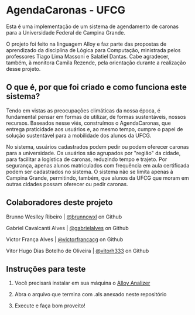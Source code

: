 # AgendaCaronas - UFCG

Esta é uma implementação de um sistema de agendamento de caronas para a Universidade Federal de Campina Grande. 

O projeto foi feito na linguagem Alloy e faz parte das propostas de aprendizado da disciplina de Lógica para Computação, ministrada pelos professores Tiago Lima Massoni e Salatiel Dantas. Cabe agradecer, também, à monitora Camila Rezende, pela orientação durante a realização desse projeto.




## O que é, por que foi criado e como funciona este sistema?

 Tendo em vistas as preocupações climáticas da nossa época, é fundamental pensar em formas de utilizar, de formas sustentáveis, nossos recursos. Baseados nesse viés, construímos o AgendaCaronas, que entrega praticidade aos usuários e, ao mesmo tempo, cumpre o papel de solução sustentável para a mobilidade dos alunos da UFCG.

 No sistema, usuários cadastrados podem pedir ou podem oferecer caronas para a universidade. Os usuários são agrupados por "região" da cidade, para facilitar a logística de caronas, reduzindo tempo e trajeto. Por segurança, apenas alunos matriculados com frequência em aula certificada podem ser cadastrados no sistema. O sistema não se limita apenas à Campina Grande, permitindo, também, que alunos da UFCG que moram em outras cidades possam oferecer ou pedir caronas.




## Colaboradores deste projeto

Brunno Weslley Ribeiro | [@brunnowxl](https://github.com/brunnowxl) on Github

Gabriel Cavalcanti Alves | [@gabrielalves](https://github.com/gabrielaves) on Github

Victor França Alves | [@victorfrancacg](https://github.com/victorfrancacg) on Github 

Vitor Hugo Dias Botelho de Oliveira | [@vitorh333](https://github.com/vitorh333) on Github




## Instruções para teste

1) Você precisará instalar em sua máquina o [Alloy Analizer](https://alloytools.org/)

2) Abra o arquivo que termina com .als anexado neste repositório

3) Execute e faça bom proveito!

